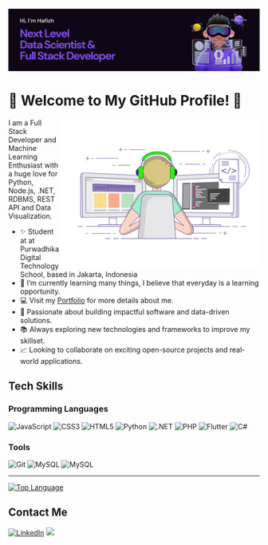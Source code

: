 ![Kiran1689 Banner Image](./banner-profile.png)

# 👋 Welcome to My GitHub Profile! 👋

<div>
  <img align="right" width="400" src="https://raw.githubusercontent.com/devSouvik/devSouvik/master/gif3.gif">
</div>

<p align="left">I am a Full Stack Developer and Machine Learning Enthusiast with a huge love for Python, Node.js, .NET, RDBMS, REST API and Data Visualization. </p>

- ✨ Student at at Purwadhika Digital Technology School, based in Jakarta, Indonesia
- 🌱 I’m currently learning many things, I believe that everyday is a learning opportunity.
- 💻 Visit my [Portfolio](https://anakcoding.github.io) for more details about me.
- 🚀 Passionate about building impactful software and data-driven solutions.
- 📚 Always exploring new technologies and frameworks to improve my skillset.
- 📈 Looking to collaborate on exciting open-source projects and real-world applications.

## Tech Skills

### Programming Languages

![JavaScript](https://img.shields.io/badge/JavaScript-F7DF1E?style=for-the-badge&logo=javascript&logoColor=black)
![CSS3](https://img.shields.io/badge/css3-%231572B6.svg?style=for-the-badge&logo=css3&logoColor=white)
![HTML5](https://img.shields.io/badge/html5-%23E34F26.svg?style=for-the-badge&logo=html5&logoColor=white)
![Python](https://img.shields.io/badge/Python-14354C?style=for-the-badge&logo=python&logoColor=white)
![.NET](https://img.shields.io/badge/.net-5632D5?style=for-the-badge&logo=.net&logoColor=white)
![PHP](https://img.shields.io/badge/php-7B7FB5?style=for-the-badge&logo=php&logoColor=white)
![Flutter](https://img.shields.io/badge/flutter-2FB8F6?style=for-the-badge&logo=flutter&logoColor=white)
![C#](https://img.shields.io/badge/C%23-C--Sharp-purple?style=for-the-badge&logo=csharp&logoColor=white)

### Tools

![Git](https://img.shields.io/badge/git-%23F05033.svg?style=for-the-badge&logo=git&logoColor=white)
![MySQL](https://img.shields.io/badge/mysql-%2300f.svg?style=for-the-badge&logo=mysql&logoColor=white)
![MySQL](https://img.shields.io/badge/mysql-%2300f.svg?style=for-the-badge&logo=mysql&logoColor=white)

<!-- ## Github Stats
[![Akmal's GitHub stats](https://github-readme-stats.vercel.app/api?username=akmalmzkki&show_icons=true&theme=radical&count_private=true)](https://github.com/anuraghazra/github-readme-stats) -->
---
[![Top Language](https://github-readme-stats.vercel.app/api/top-langs/?username=anakcoding&layout=compact&theme=radical&hide=css)](https://github.com/anuraghazra/github-readme-stats)


## Contact Me

<a href="https://www.linkedin.com/in/mhafizhbayhaqi/" target="_blank"><img src="https://img.shields.io/badge/LinkedIn-0077B5?style=for-the-badge&logo=linkedin&logoColor=white" alt="LinkedIn"></a>
<a href="mailto:mhb.hafizh.bayhaqi@gmail.com"><img src="https://img.shields.io/badge/Gmail-D14836?style=for-the-badge&logo=gmail&logoColor=white"/></a>
